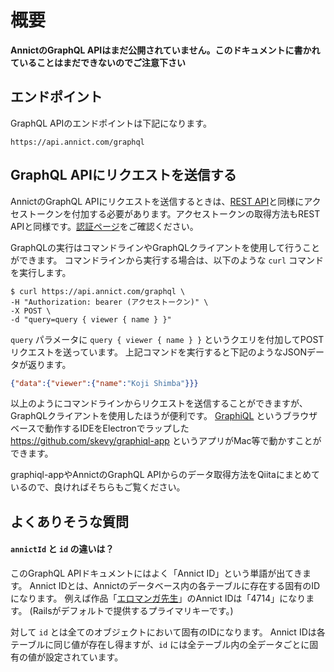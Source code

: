 # 概要

**AnnictのGraphQL APIはまだ公開されていません。このドキュメントに書かれていることはまだできないのでご注意下さい**

## エンドポイント

GraphQL APIのエンドポイントは下記になります。

```
https://api.annict.com/graphql
```


## GraphQL APIにリクエストを送信する

AnnictのGraphQL APIにリクエストを送信するときは、[REST API](../v1/overview.md)と同様にアクセストークンを付加する必要があります。アクセストークンの取得方法もREST APIと同様です。[認証ページ](../v1/authentication.md)をご確認ください。

GraphQLの実行はコマンドラインやGraphQLクライアントを使用して行うことができます。
コマンドラインから実行する場合は、以下のような `curl` コマンドを実行します。

```
$ curl https://api.annict.com/graphql \
-H "Authorization: bearer (アクセストークン)" \
-X POST \
-d "query=query { viewer { name } }"
```

`query` パラメータに `query { viewer { name } }` というクエリを付加してPOSTリクエストを送っています。
上記コマンドを実行すると下記のようなJSONデータが返ります。

```json
{"data":{"viewer":{"name":"Koji Shimba"}}}
```

以上のようにコマンドラインからリクエストを送信することができますが、GraphQLクライアントを使用したほうが便利です。
[GraphiQL](https://github.com/graphql/graphiql) というブラウザベースで動作するIDEをElectronでラップした https://github.com/skevy/graphiql-app というアプリがMac等で動かすことができます。

graphiql-appやAnnictのGraphQL APIからのデータ取得方法をQiitaにまとめているので、良ければそちらもご覧ください。


## よくありそうな質問

#### `annictId` と `id` の違いは？

このGraphQL APIドキュメントにはよく「Annict ID」という単語が出てきます。
Annict IDとは、Annictのデータベース内の各テーブルに存在する固有のIDになります。
例えば作品「[エロマンガ先生](https://annict.com/works/4714)」のAnnict IDは「4714」になります。
(Railsがデフォルトで提供するプライマリキーです。)

対して `id` とは全てのオブジェクトにおいて固有のIDになります。
Annict IDは各テーブルに同じ値が存在し得ますが、`id` には全テーブル内の全データごとに固有の値が設定されています。
